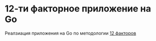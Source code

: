 12-ти факторное приложение на Go
==

Реалзиация приложения на Go по методологии [12 факторов](https://12factor.net)
